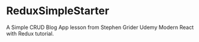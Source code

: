 # ReduxSimpleStarter

A Simple CRUD Blog App lesson from Stephen Grider Udemy Modern React with Redux tutorial.

